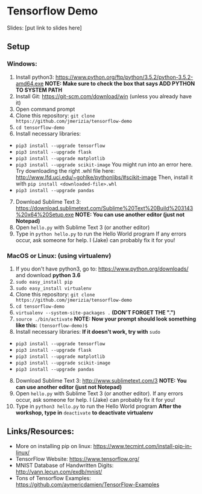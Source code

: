 # Tensorflow Demo

Slides: [put link to slides here]

## Setup

### Windows:

1. Install python3: https://www.python.org/ftp/python/3.5.2/python-3.5.2-amd64.exe
**NOTE: Make sure to check the box that says ADD PYTHON TO SYSTEM PATH**
2. Install Git: https://git-scm.com/download/win (unless you already have it)
3. Open command prompt
4. Clone this repository: `git clone https://github.com/jmerizia/tensorflow-demo`
5. `cd tensorflow-demo`
6. Install necessary libraries:
- `pip3 install --upgrade tensorflow`
- `pip3 install --upgrade flask`
- `pip3 install --upgrade matplotlib`
- `pip3 install --upgrade scikit-image`
You might run into an error here. Try downloading the right .whl
file here: http://www.lfd.uci.edu/~gohlke/pythonlibs/#scikit-image
Then, install it with `pip install <downloaded-file>.whl`
- `pip3 install --upgrade pandas`
7. Download Sublime Text 3: https://download.sublimetext.com/Sublime%20Text%20Build%203143%20x64%20Setup.exe
**NOTE: You can use another editor (just not Notepad)**
8. Open `hello.py` with Sublime Text 3 (or another editor)
9. Type in `python hello.py` to run the Hello World program
If any errors occur, ask someone for help. I (Jake) can
probably fix it for you!

### MacOS or Linux: (using virtualenv)
1. If you don't have python3, go to: https://www.python.org/downloads/ and download
**python 3.6**
1. `sudo easy_install pip`
2. `sudo easy_install virtualenv`
3. Clone this repository: `git clone https://github.com/jmerizia/tensorflow-demo`
4. `cd tensorflow-demo`
5. `virtualenv --system-site-packages .` **(DON'T FORGET THE ".")**
6. `source ./bin/activate`
**NOTE: Now your prompt should look something like this:** `(tensorflow-demo)$`
7. Install necessary libraries: **If it doesn't work, try with** `sudo`
- `pip3 install --upgrade tensorflow`
- `pip3 install --upgrade flask`
- `pip3 install --upgrade matplotlib`
- `pip3 install --upgrade scikit-image`
- `pip3 install --upgrade pandas`
8. Download Sublime Text 3: http://www.sublimetext.com/3
**NOTE: You can use another editor (just not Notepad)**
9. Open `hello.py` with Sublime Text 3 (or another editor).
If any errors occur, ask someone for help. I (Jake) can
probably fix it for you!
10. Type in `python3 hello.py` to run the Hello World program
**After the workshop, type in** `deactivate` **to deactivate virtualenv**

## Links/Resources:

- More on installing pip on linux:
https://www.tecmint.com/install-pip-in-linux/
- TensorFlow Website:
https://www.tensorflow.org/
- MNIST Database of Handwritten Digits:
http://yann.lecun.com/exdb/mnist/
- Tons of Tensorflow Examples:
https://github.com/aymericdamien/TensorFlow-Examples
